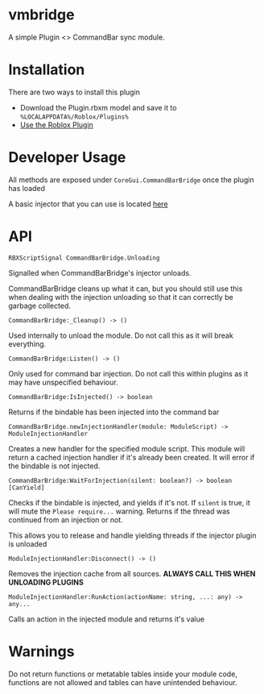 # vmbridge

A simple Plugin <> CommandBar sync module.

# Installation
There are two ways to install this plugin
* Download the Plugin.rbxm model and save it to `%LOCALAPPDATA%/Roblox/Plugins%`
* [Use the Roblox Plugin](https://www.roblox.com/library/8107839697/vmbridge)

# Developer Usage
All methods are exposed under `CoreGui.CommandBarBridge` once the plugin has loaded

A basic injector that you can use is located [here](https://github.com/metatablecat/vmbridge/blob/main/examples/CommandBarInjector.lua)

# API

`RBXScriptSignal CommandBarBridge.Unloading`

Signalled when CommandBarBridge's injector unloads.

CommandBarBridge cleans up what it can, but you should still use this when dealing with the injection unloading so that it can correctly be garbage collected.

`CommandBarBridge:_Cleanup() -> ()`

Used internally to unload the module. Do not call this as it will break everything.

`CommandBarBridge:Listen() -> ()`

Only used for command bar injection. Do not call this within plugins as it may have unspecified behaviour.

`CommandBarBridge:IsInjected() -> boolean`

Returns if the bindable has been injected into the command bar

`CommandBarBridge.newInjectionHandler(module: ModuleScript) -> ModuleInjectionHandler`

Creates a new handler for the specified module script. This module will return a cached injection handler if it's already been created. It will error if the bindable is not injected.

`CommandBarBridge:WaitForInjection(silent: boolean?) -> boolean [CanYield]`

Checks if the bindable is injected, and yields if it's not. If `silent` is true, it will mute the `Please require...` warning. Returns if the thread was continued from an injection or not.

This allows you to release and handle yielding threads if the injector plugin is unloaded

`ModuleInjectionHandler:Disconnect() -> ()`

Removes the injection cache from all sources. **ALWAYS CALL THIS WHEN UNLOADING PLUGINS**

`ModuleInjectionHandler:RunAction(actionName: string, ...: any) -> any...`

Calls an action in the injected module and returns it's value

# Warnings

Do not return functions or metatable tables inside your module code, functions are not allowed and tables can have unintended behaviour.

